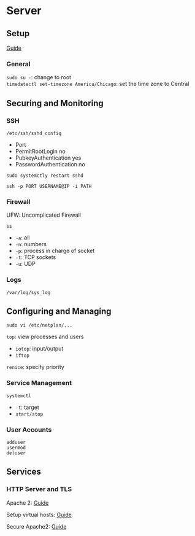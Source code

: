 # Server

## Setup

[Guide](https://www.tecmint.com/initial-ubuntu-server-setup-guide/)

### General

`sudo su -`: change to root  
`timedatectl set-timezone America/Chicago`: set the time zone to Central

## **Securing and Monitoring**

### SSH

`/etc/ssh/sshd_config`
- Port <NUM>
- PermitRootLogin no
- PubkeyAuthentication yes
- PasswordAuthentication no

`sudo systemctly restart sshd`

`ssh -p PORT USERNAME@IP -i PATH`

### Firewall

UFW: Uncomplicated Firewall

`ss`
- `-a`: all
- `-n`: numbers
- `-p`: process in charge of socket
- `-t`: TCP sockets
- `-u`: UDP

### Logs

`/var/log/sys_log`

## **Configuring and Managing**

`sudo vi /etc/netplan/...`

`top`: view processes and users  
- `iotop`: input/output
- `iftop`

`renice`: specify priority  

### Service Management

`systemctl`
- `-t`: target
- `start/stop`

### User Accounts

`adduser`  
`usermod`  
`deluser`  

## **Services**

### HTTP Server and TLS

Apache 2: [Guide](https://www.digitalocean.com/community/tutorials/how-to-install-the-apache-web-server-on-ubuntu-18-04)

Setup virtual hosts: [Guide](https://www.digitalocean.com/community/tutorials/how-to-install-the-apache-web-server-on-ubuntu-18-04#step-5-%E2%80%94-setting-up-virtual-hosts-(recommended))

Secure Apache2: [Guide](https://www.digitalocean.com/community/tutorials/how-to-secure-apache-with-let-s-encrypt-on-ubuntu-18-04)
